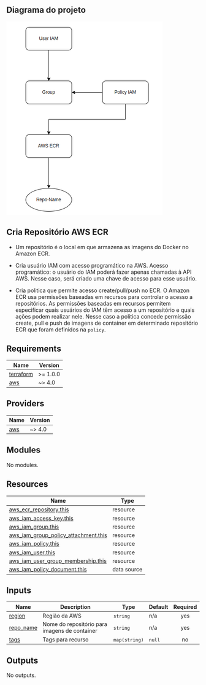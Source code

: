 ## Diagrama do projeto
![Diagrama](./img/diagrama.png)

## Cria Repositório AWS ECR
- Um repositório é o local em que armazena as imagens do Docker no Amazon ECR.

- Cria usuário IAM com acesso programático na AWS.
Acesso programático: o usuário do IAM poderá fazer apenas chamadas à API AWS. Nesse caso, será criado uma chave de acesso para esse usuário.  

- Cria politica que permite acesso create/pull/push no ECR.
O Amazon ECR usa permissões baseadas em recursos para controlar o acesso a repositórios. As permissões baseadas em recursos permitem especificar quais usuários do IAM têm acesso a um repositório e quais ações podem realizar nele. Nesse caso a politica concede permissão create, pull e push de imagens de container em determinado repositório ECR que foram definidos na `policy`. 

## Requirements

| Name | Version |
|------|---------|
| <a name="requirement_terraform"></a> [terraform](#requirement\_terraform) | >= 1.0.0 |
| <a name="requirement_aws"></a> [aws](#requirement\_aws) | ~> 4.0 |

## Providers

| Name | Version |
|------|---------|
| <a name="provider_aws"></a> [aws](#provider\_aws) | ~> 4.0 |

## Modules

No modules.

## Resources

| Name | Type |
|------|------|
| [aws_ecr_repository.this](https://registry.terraform.io/providers/hashicorp/aws/latest/docs/resources/ecr_repository) | resource |
| [aws_iam_access_key.this](https://registry.terraform.io/providers/hashicorp/aws/latest/docs/resources/iam_access_key) | resource |
| [aws_iam_group.this](https://registry.terraform.io/providers/hashicorp/aws/latest/docs/resources/iam_group) | resource |
| [aws_iam_group_policy_attachment.this](https://registry.terraform.io/providers/hashicorp/aws/latest/docs/resources/iam_group_policy_attachment) | resource |
| [aws_iam_policy.this](https://registry.terraform.io/providers/hashicorp/aws/latest/docs/resources/iam_policy) | resource |
| [aws_iam_user.this](https://registry.terraform.io/providers/hashicorp/aws/latest/docs/resources/iam_user) | resource |
| [aws_iam_user_group_membership.this](https://registry.terraform.io/providers/hashicorp/aws/latest/docs/resources/iam_user_group_membership) | resource |
| [aws_iam_policy_document.this](https://registry.terraform.io/providers/hashicorp/aws/latest/docs/data-sources/iam_policy_document) | data source |

## Inputs

| Name | Description | Type | Default | Required |
|------|-------------|------|---------|:--------:|
| <a name="input_region"></a> [region](#input\_region) | Região da AWS | `string` | n/a | yes |
| <a name="input_repo_name"></a> [repo\_name](#input\_repo\_name) | Nome do repositório para imagens de container | `string` | n/a | yes |
| <a name="input_tags"></a> [tags](#input\_tags) | Tags para recurso | `map(string)` | `null` | no |

## Outputs

No outputs.
